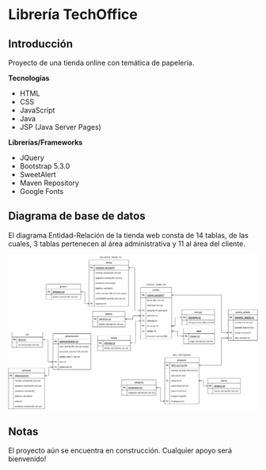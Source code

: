 # Librería TechOffice

## Introducción
Proyecto de una tienda online con temática de papelería. 

**Tecnologías**
- HTML
- CSS
- JavaScript
- Java
- JSP (Java Server Pages)

**Librerías/Frameworks**
- JQuery
- Bootstrap 5.3.0
- SweetAlert
- Maven Repository
- Google Fonts

## Diagrama de base de datos
El diagrama Entidad-Relación de la tienda web consta de 14 tablas, de las cuales, 3 tablas pertenecen al área administrativa y 11 al área del cliente.

<p align="center">
  <img src="http://raw.githubusercontent.com/brianinhu/app-libreria-bazar/master/database/graphic/dblibreriabazar.png" width="700" alt="Descripción de la imagen">
</p>

## Notas

El proyecto aún se encuentra en construcción. Cualquier apoyo será bienvenido!
